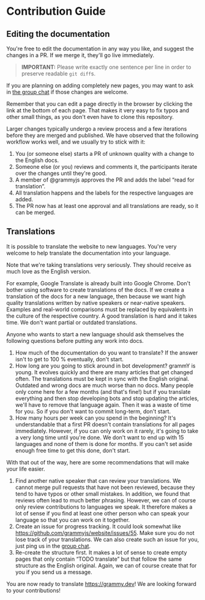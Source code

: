 # Contribution Guide

## Editing the documentation

You're free to edit the documentation in any way you like, and suggest the changes in a PR.
If we merge it, they'll go live immediately.

> **IMPORTANT:** Please write exactly one sentence per line in order to preserve readable `git diff`s.

If you are planning on adding completely new pages, you may want to ask in [the group chat](https://t.me/grammyjs) if those changes are welcome.

Remember that you can edit a page directly in the browser by clicking the link at the bottom of each page.
That makes it very easy to fix typos and other small things, as you don't even have to clone this repository.

Larger changes typically undergo a review process and a few iterations before they are merged and published.
We have observed that the following workflow works well, and we usually try to stick with it:

1. You (or someone else) starts a PR of unknown quality with a change to the English docs.
2. Someone else (or you) reviews and comments it, the participants iterate over the changes until they're good.
3. A member of @grammyjs approves the PR and adds the label “read for translation”.
4. All translation happens and the labels for the respective languages are added.
5. The PR now has at least one approval and all translations are ready, so it can be merged.

## Translations

It is possible to translate the website to new languages.
You're very welcome to help translate the documentation into your language.

Note that we're taking translations very seriously.
They should receive as much love as the English version.

For example, Google Translate is already built into Google Chrome.
Don't bother using software to create translations of the docs.
If we create a translation of the docs for a new language, then because we want high quality translations written by native speakers or near-native speakers.
Examples and real-world comparisons must be replaced by equivalents in the culture of the respective country.
A good translation is hard and it takes time. We don't want partial or outdated translations.

Anyone who wants to start a new language should ask themselves the following questions before putting any work into docs.

1. How much of the documentation do you want to translate?
   If the answer isn't to get to 100 % eventually, don't start.
2. How long are you going to stick around in bot development? grammY is young.
   It evolves quickly and there are many articles that get changed often.
   The translations must be kept in sync with the English original.
   Outdated and wrong docs are much worse than no docs.
   Many people only come here for a few months (and that's fine!) but if you translate everything and then stop developing bots and stop updating the articles, we'll have to remove that language again.
   Then it was a waste of time for you.
   So if you don't want to commit long-term, don't start.
3. How many hours per week can you spend in the beginning?
   It's understandable that a first PR doesn't contain translations for all pages immediately.
   However, if you can only work on it rarely, it's going to take a very long time until you're done.
   We don't want to end up with 15 languages and none of them is done for months.
   If you can't set aside enough free time to get this done, don't start.

With that out of the way, here are some recommendations that will make your life easier.

1. Find another native speaker that can review your translations.
   We cannot merge pull requests that have not been reviewed, because they tend to have typos or other small mistakes.
   In addition, we found that reviews often lead to much better phrasing.
   However, we can of course only review contributions to languages we speak.
   It therefore makes a lot of sense if you find at least one other person who can speak your language so that you can work on it together.
2. Create an issue for progress tracking.
   It could look somewhat like https://github.com/grammyjs/website/issues/55.
   Make sure you do not lose track of your translations.
   We can also create such an issue for you, just ping us in the [group chat](https://t.me/grammyjs).
3. Re-create the structure first.
   It makes a lot of sense to create empty pages that only contain “TODO translate” but that follow the same structure as the English original.
   Again, we can of course create that for you if you send us a message.

You are now ready to translate https://grammy.dev!
We are looking forward to your contributions!
